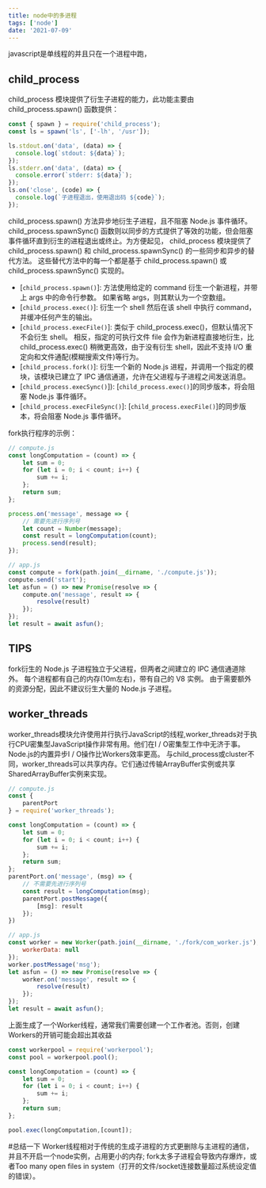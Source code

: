 ```yaml
---
title: node中的多进程
tags: ['node']
date: '2021-07-09'
---
```

javascript是单线程的并且只在一个进程中跑，

## child_process
child_process 模块提供了衍生子进程的能力，此功能主要由 child_process.spawn() 函数提供：
```javascript
const { spawn } = require('child_process');
const ls = spawn('ls', ['-lh', '/usr']);

ls.stdout.on('data', (data) => {
  console.log(`stdout: ${data}`);
});
ls.stderr.on('data', (data) => {
  console.error(`stderr: ${data}`);
});
ls.on('close', (code) => {
  console.log(`子进程退出，使用退出码 ${code}`);
});
```
child_process.spawn() 方法异步地衍生子进程，且不阻塞 Node.js 事件循环。 child_process.spawnSync() 函数则以同步的方式提供了等效的功能，但会阻塞事件循环直到衍生的进程退出或终止。为方便起见， child_process 模块提供了 child_process.spawn() 和 child_process.spawnSync() 的一些同步和异步的替代方法。 这些替代方法中的每一个都是基于 child_process.spawn() 或 child_process.spawnSync() 实现的。

- [`child_process.spawn()`]: 方法使用给定的 command 衍生一个新进程，并带上 args 中的命令行参数。 如果省略 args，则其默认为一个空数组。
- [`child_process.exec()`]: 衍生一个 shell 然后在该 shell 中执行 command，并缓冲任何产生的输出。
- [`child_process.execFile()`]: 类似于 child_process.exec()，但默认情况下不会衍生 shell。 相反，指定的可执行文件 file 会作为新进程直接地衍生，比 child_process.exec() 稍微更高效，由于没有衍生 shell，因此不支持 I/O 重定向和文件通配(模糊搜索文件)等行为。
- [`child_process.fork()`]: 衍生一个新的 Node.js 进程，并调用一个指定的模块，该模块已建立了 IPC 通信通道，允许在父进程与子进程之间发送消息。
- [`child_process.execSync()`]): [`child_process.exec()`]的同步版本，将会阻塞 Node.js 事件循环。
- [`child_process.execFileSync()`]: [`child_process.execFile()`]的同步版本，将会阻塞 Node.js 事件循环。

fork执行程序的示例：
```javascript
// compute.js
const longComputation = (count) => {
    let sum = 0;
    for (let i = 0; i < count; i++) {
        sum += i;
    };
    return sum;
};

process.on('message', message => {
    // 需要先进行序列号
    let count = Number(message);
    const result = longComputation(count);
    process.send(result);
});

// app.js
const compute = fork(path.join(__dirname, './compute.js'));
compute.send('start');
let asfun = () => new Promise(resolve => {
    compute.on('message', result => {
        resolve(result)
    });
});
let result = await asfun();
```
## **TIPS**
fork衍生的 Node.js 子进程独立于父进程，但两者之间建立的 IPC 通信通道除外。 每个进程都有自己的内存(10m左右)，带有自己的 V8 实例。 由于需要额外的资源分配，因此不建议衍生大量的 Node.js 子进程。

## worker_threads
worker_threads模块允许使用并行执行JavaScript的线程,worker_threads对于执行CPU密集型JavaScript操作非常有用。他们在I / O密集型工作中无济于事。 Node.js的内置异步I / O操作比Workers效率更高。
与child_process或cluster不同，worker_threads可以共享内存。它们通过传输ArrayBuffer实例或共享SharedArrayBuffer实例来实现。
```javascript
// compute.js
const {
    parentPort
} = require('worker_threads');

const longComputation = (count) => {
    let sum = 0;
    for (let i = 0; i < count; i++) {
        sum += i;
    };
    return sum;
};
parentPort.on('message', (msg) => {
    // 不需要先进行序列号
    const result = longComputation(msg);
    parentPort.postMessage({
        [msg]: result
    });
})

// app.js
const worker = new Worker(path.join(__dirname, './fork/com_worker.js'), {
    workerData: null
});
worker.postMessage('msg');
let asfun = () => new Promise(resolve => {
    worker.on('message', result => {
        resolve(result)
    });
});
let result = await asfun();
```
上面生成了一个Worker线程，通常我们需要创建一个工作者池。否则，创建Workers的开销可能会超出其收益
```javascript
const workerpool = require('workerpool');
const pool = workerpool.pool();

const longComputation = (count) => {
    let sum = 0;
    for (let i = 0; i < count; i++) {
        sum += i;
    };
    return sum;
};

pool.exec(longComputation,[count]);
```

#总结一下
Worker线程相对于传统的生成子进程的方式更删除与主进程的通信，并且不开启一个node实例，占用更小的内存;
fork太多子进程会导致内存爆炸，或者Too many open files in system（打开的文件/socket连接数量超过系统设定值的错误）。
